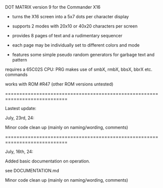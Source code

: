 DOT MATRIX version 9 for the Commander X16

- turns the X16 screen into a 5x7 dots per character display

- supports 2 modes with 20x10 or 40x20 characters per screen

- provides 8 pages of text and a rudimentary sequencer

- each page may be individually set to different colors and mode

- features some simple pseudo random generators for garbage text and pattern


requires a 65C02S CPU: PRG makes use of smbX, rmbX, bbsX, bbrX etc. commands

works with ROM #R47 (other ROM versions untested)

============================================================================

Lastest update:

July, 23rd, 24:

Minor code clean up (mainly on naming/wording, comments)

============================================================================

July, 16th, 24:

Added basic documentation on operation.

see DOCUMENTATION.md

Minor code clean up (mainly on naming/wording, comments)
